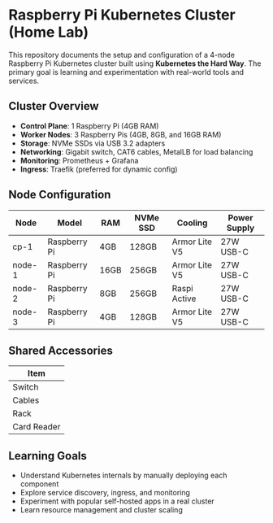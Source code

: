 # Raspberry Pi Kubernetes Cluster (Home Lab)

This repository documents the setup and configuration of a 4-node Raspberry Pi Kubernetes cluster built using **Kubernetes the Hard Way**. The primary goal is learning and experimentation with real-world tools and services.

## Cluster Overview

- **Control Plane**: 1 Raspberry Pi (4GB RAM)
- **Worker Nodes**: 3 Raspberry Pis (4GB, 8GB, and 16GB RAM)
- **Storage**: NVMe SSDs via USB 3.2 adapters
- **Networking**: Gigabit switch, CAT6 cables, MetalLB for load balancing
- **Monitoring**: Prometheus + Grafana
- **Ingress**: Traefik (preferred for dynamic config)

## Node Configuration

| Node     | Model         | RAM  | NVMe SSD | Cooling         | Power Supply |
|----------|---------------|------|----------|------------------|--------------|
| cp-1     | Raspberry Pi  | 4GB  | 128GB    | Armor Lite V5    | 27W USB-C    |
| node-1   | Raspberry Pi  | 16GB | 256GB    | Armor Lite V5    | 27W USB-C    |
| node-2   | Raspberry Pi  | 8GB  | 256GB    | Raspi Active     | 27W USB-C    |
| node-3   | Raspberry Pi  | 4GB  | 128GB    | Armor Lite V5    | 27W USB-C    |

## Shared Accessories

| Item         |
|--------------|
| Switch       |
| Cables       |
| Rack         |
| Card Reader  |

## Learning Goals

- Understand Kubernetes internals by manually deploying each component
- Explore service discovery, ingress, and monitoring
- Experiment with popular self-hosted apps in a real cluster
- Learn resource management and cluster scaling
